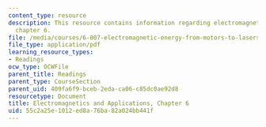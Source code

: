 ```yaml
---
content_type: resource
description: This resource contains information regarding electromagnetics and applications,
  chapter 6.
file: /media/courses/6-007-electromagnetic-energy-from-motors-to-lasers-spring-2011/55c2a25e1012ed8a76ba82a024bb441f_MIT6_007S11_actuators.pdf
file_type: application/pdf
learning_resource_types:
- Readings
ocw_type: OCWFile
parent_title: Readings
parent_type: CourseSection
parent_uid: 409fa6f9-bceb-2eda-ca06-c85dc0ae92d8
resourcetype: Document
title: Electromagnetics and Applications, Chapter 6
uid: 55c2a25e-1012-ed8a-76ba-82a024bb441f
---
```

